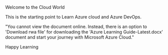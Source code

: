 Welcome to the Cloud World 

This is the starting point to Learn Azure cloud and Azure DevOps.

"You cannot view the document online. Instead, there is an option to 'Download rwa file' for downloading the 'Azure Learning Guide-Latest.docx' document and start your journey with Microsoft Azure Cloud."


Happy Learning 